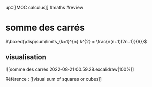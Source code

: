 up::[[MOC calculus]]
#maths #review 
# somme des carrés

$\boxed{\disp\sum\limits_{k=1}^{n} k^{2} = \frac{n(n+1)(2n+1)}{6}}$

## visualisation

![[somme des carrés 2022-08-21 00.59.28.excalidraw|100%]]

Référence : [[visual sum of squares or cubes]]
